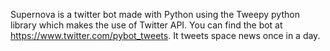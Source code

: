 Supernova is a twitter bot made with Python using the Tweepy python library which makes the use of Twitter API. You can find the bot at https://www.twitter.com/pybot_tweets. It tweets space news once in a day.
